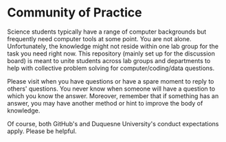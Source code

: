 # Community of Practice  
Science students typically have a range of computer backgrounds but frequently need computer tools at some point.  You are not alone.  Unfortunately, the knowledge might not reside within one lab group for the task you need right now.  This repository (mainly set up for the discussion board) is meant to unite students across lab groups and departments to help with collective problem solving for computer/coding/data questions.  

Please visit when you have questions or have a spare moment to reply to others' questions.  You never know when someone will have a question to which you know the answer.  Moreover, remember that if something has an answer, you may have another method or hint to improve the body of knowledge.  

Of course, both GitHub's and Duquesne University's conduct expectations apply.  Please be helpful.  
